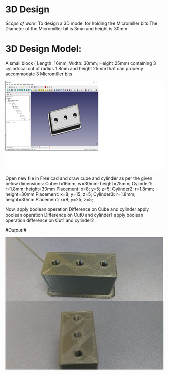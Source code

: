# 3D  Design

*Scope of work:* To design a 3D model for holding the Micromiller bits
The Diameter of the Micromiller bit is 3mm and height is 30mm

# 3D Design Model:
A small block ( Length: 16mm; Width: 30mm; Height:25mm) containing 3 cylindrical cut of radius 1.8mm and height 25mm that can properly accommodate 3 Micromiller bits

![bit holder](/images/bit-holder.jpg)

Open new file in Free cad and draw cube and cylinder as per the given below dimensions:
Cube: l=16mm; w=30mm; height=25mm;
Cylinder1: r=1.8mm; height=30mm
Placement: x=8; y=5; z=5;
Cylinder2: r=1.8mm; height=30mm
Placement: x=8; y=15; z=5;
Cylinder3: r=1.8mm; height=30mm
Placement: x=8; y=25; z=5;

Now, apply boolean operation Difference on Cube and cylinder
apply boolean operation Difference on Cut0 and cylinder1
apply boolean operation difference on Cut1 and cylinder2

#*Output:*#

![bit holder 3D print](/images/bit-holder-3d.jpg)



